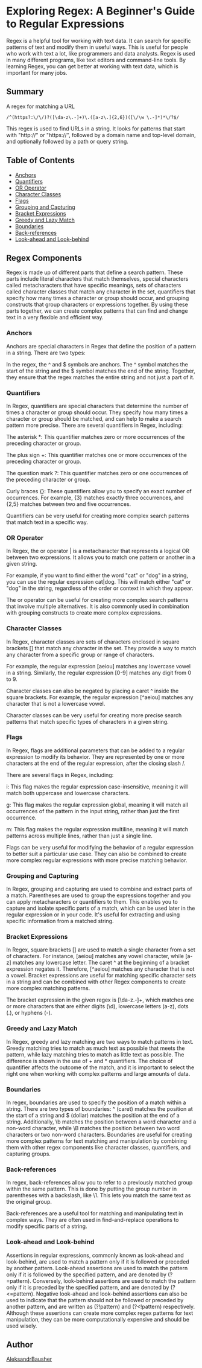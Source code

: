 # Exploring Regex: A Beginner's Guide to Regular Expressions

Regex is a helpful tool for working with text data. It can search for specific patterns of text and modify them in useful ways. This is useful for people who work with text a lot, like programmers and data analysts. Regex is used in many different programs, like text editors and command-line tools. By learning Regex, you can get better at working with text data, which is important for many jobs.

## Summary

A regex for matching a URL
```
/^(https?:\/\/)?([\da-z\.-]+)\.([a-z\.]{2,6})([\/\w \.-]*)*\/?$/
```

This regex is used to find URLs in a string. It looks for patterns that start with "http://" or "https://", followed by a domain name and top-level domain, and optionally followed by a path or query string.

## Table of Contents

- [Anchors](#anchors)
- [Quantifiers](#quantifiers)
- [OR Operator](#or-operator)
- [Character Classes](#character-classes)
- [Flags](#flags)
- [Grouping and Capturing](#grouping-and-capturing)
- [Bracket Expressions](#bracket-expressions)
- [Greedy and Lazy Match](#greedy-and-lazy-match)
- [Boundaries](#boundaries)
- [Back-references](#back-references)
- [Look-ahead and Look-behind](#look-ahead-and-look-behind)

## Regex Components
Regex is made up of different parts that define a search pattern. These parts include literal characters that match themselves, special characters called metacharacters that have specific meanings, sets of characters called character classes that match any character in the set, quantifiers that specify how many times a character or group should occur, and grouping constructs that group characters or expressions together. By using these parts together, we can create complex patterns that can find and change text in a very flexible and efficient way.

### Anchors
Anchors are special characters in Regex that define the position of a pattern in a string. There are two types:

In the regex, the ^ and $ symbols are anchors. The ^ symbol matches the start of the string and the $ symbol matches the end of the string. Together, they ensure that the regex matches the entire string and not just a part of it.

### Quantifiers
In Regex, quantifiers are special characters that determine the number of times a character or group should occur. They specify how many times a character or group should be matched, and can help to make a search pattern more precise. There are several quantifiers in Regex, including:

The asterisk *: This quantifier matches zero or more occurrences of the preceding character or group.

The plus sign +: This quantifier matches one or more occurrences of the preceding character or group.

The question mark ?: This quantifier matches zero or one occurrences of the preceding character or group.

Curly braces {}: These quantifiers allow you to specify an exact number of occurrences. For example, {3} matches exactly three occurrences, and {2,5} matches between two and five occurrences.

Quantifiers can be very useful for creating more complex search patterns that match text in a specific way.

### OR Operator
In Regex, the or operator | is a metacharacter that represents a logical OR between two expressions. It allows you to match one pattern or another in a given string.

For example, if you want to find either the word "cat" or "dog" in a string, you can use the regular expression cat|dog. This will match either "cat" or "dog" in the string, regardless of the order or context in which they appear.

The or operator can be useful for creating more complex search patterns that involve multiple alternatives. It is also commonly used in combination with grouping constructs to create more complex expressions.

### Character Classes
In Regex, character classes are sets of characters enclosed in square brackets [] that match any character in the set. They provide a way to match any character from a specific group or range of characters.

For example, the regular expression [aeiou] matches any lowercase vowel in a string. Similarly, the regular expression [0-9] matches any digit from 0 to 9.

Character classes can also be negated by placing a caret ^ inside the square brackets. For example, the regular expression [^aeiou] matches any character that is not a lowercase vowel.

Character classes can be very useful for creating more precise search patterns that match specific types of characters in a given string.

### Flags
In Regex, flags are additional parameters that can be added to a regular expression to modify its behavior. They are represented by one or more characters at the end of the regular expression, after the closing slash /.

There are several flags in Regex, including:

i: This flag makes the regular expression case-insensitive, meaning it will match both uppercase and lowercase characters.

g: This flag makes the regular expression global, meaning it will match all occurrences of the pattern in the input string, rather than just the first occurrence.

m: This flag makes the regular expression multiline, meaning it will match patterns across multiple lines, rather than just a single line.

Flags can be very useful for modifying the behavior of a regular expression to better suit a particular use case. They can also be combined to create more complex regular expressions with more precise matching behavior.

### Grouping and Capturing
In Regex, grouping and capturing are used to combine and extract parts of a match. Parentheses are used to group the expressions together and you can apply metacharacters or quantifiers to them. This enables you to capture and isolate specific parts of a match, which can be used later in the regular expression or in your code. It's useful for extracting and using specific information from a matched string.

### Bracket Expressions
In Regex, square brackets [] are used to match a single character from a set of characters. For instance, [aeiou] matches any vowel character, while [a-z] matches any lowercase letter. The caret ^ at the beginning of a bracket expression negates it. Therefore, [^aeiou] matches any character that is not a vowel. Bracket expressions are useful for matching specific character sets in a string and can be combined with other Regex components to create more complex matching patterns.

The bracket expression in the given regex is [\da-z.-]+, which matches one or more characters that are either digits (\d), lowercase letters (a-z), dots (.), or hyphens (-).

### Greedy and Lazy Match
In Regex, greedy and lazy matching are two ways to match patterns in text. Greedy matching tries to match as much text as possible that meets the pattern, while lazy matching tries to match as little text as possible. The difference is shown in the use of + and * quantifiers. The choice of quantifier affects the outcome of the match, and it is important to select the right one when working with complex patterns and large amounts of data.

### Boundaries
In regex, boundaries are used to specify the position of a match within a string. There are two types of boundaries: ^ (caret) matches the position at the start of a string and $ (dollar) matches the position at the end of a string. Additionally, \b matches the position between a word character and a non-word character, while \B matches the position between two word characters or two non-word characters. Boundaries are useful for creating more complex patterns for text matching and manipulation by combining them with other regex components like character classes, quantifiers, and capturing groups.

### Back-references
In regex, back-references allow you to refer to a previously matched group within the same pattern. This is done by putting the group number in parentheses with a backslash, like \1. This lets you match the same text as the original group.

Back-references are a useful tool for matching and manipulating text in complex ways. They are often used in find-and-replace operations to modify specific parts of a string.

### Look-ahead and Look-behind
Assertions in regular expressions, commonly known as look-ahead and look-behind, are used to match a pattern only if it is followed or preceded by another pattern. Look-ahead assertions are used to match the pattern only if it is followed by the specified pattern, and are denoted by (?=pattern). Conversely, look-behind assertions are used to match the pattern only if it is preceded by the specified pattern, and are denoted by (?<=pattern). Negative look-ahead and look-behind assertions can also be used to indicate that the pattern should not be followed or preceded by another pattern, and are written as (?!pattern) and (?<!pattern) respectively. Although these assertions can create more complex regex patterns for text manipulation, they can be more computationally expensive and should be used wisely.

## Author

[AleksandrBausher](https://github.com/aleksandrbausher)
